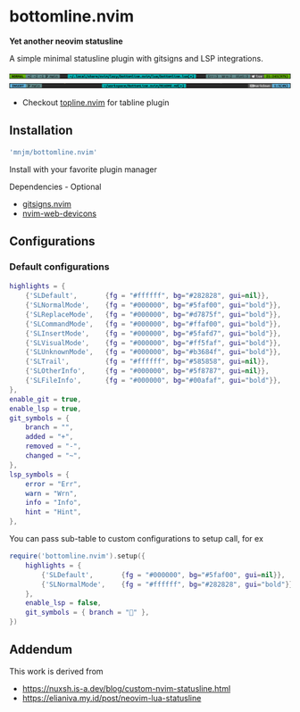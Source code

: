 # bottomline.nvim
**Yet another neovim statusline**

A simple minimal statusline plugin with gitsigns and LSP integrations.

![Demo image](./demo-imgs/1.png)
![Demo image](./demo-imgs/2.png)

- Checkout [topline.nvim](https://github.com/mnjm/topline.nvim) for tabline plugin

## Installation

```lua
'mnjm/bottomline.nvim'
```
Install with your favorite plugin manager

Dependencies - Optional
- [gitsigns.nvim](https://github.com/lewis6991/gitsigns.nvim)
- [nvim-web-devicons](https://github.com/nvim-tree/nvim-web-devicons)

## Configurations

### Default configurations

```lua
highlights = {
    {'SLDefault',       {fg = "#ffffff", bg="#282828", gui=nil}},
    {'SLNormalMode',    {fg = "#000000", bg="#5faf00", gui="bold"}},
    {'SLReplaceMode',   {fg = "#000000", bg="#d7875f", gui="bold"}},
    {'SLCommandMode',   {fg = "#000000", bg="#ffaf00", gui="bold"}},
    {'SLInsertMode',    {fg = "#000000", bg="#5fafd7", gui="bold"}},
    {'SLVisualMode',    {fg = "#000000", bg="#ff5faf", gui="bold"}},
    {'SLUnknownMode',   {fg = "#000000", bg="#b3684f", gui="bold"}},
    {'SLTrail',         {fg = "#ffffff", bg="#585858", gui=nil}},
    {'SLOtherInfo',     {fg = "#000000", bg="#5f8787", gui=nil}},
    {'SLFileInfo',      {fg = "#000000", bg="#00afaf", gui="bold"}},
},
enable_git = true,
enable_lsp = true,
git_symbols = {
    branch = "",
    added = "+",
    removed = "-",
    changed = "~",
},
lsp_symbols = {
    error = "Err",
    warn = "Wrn",
    info = "Info",
    hint = "Hint",
},
```

You can pass sub-table to custom configurations to setup call, for ex

```lua
require('bottomline.nvim').setup({
    highlights = {
        {'SLDefault',       {fg = "#000000", bg="#5faf00", gui=nil}},
        {'SLNormalMode',    {fg = "#ffffff", bg="#282828", gui="bold"}},
    },
    enable_lsp = false,
    git_symbols = { branch = "" },
})
```

## Addendum
This work is derived from
- https://nuxsh.is-a.dev/blog/custom-nvim-statusline.html
- https://elianiva.my.id/post/neovim-lua-statusline


